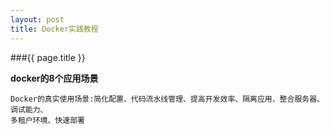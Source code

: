 ```yaml
---
layout: post
title: Docker实践教程
---
```


###{{ page.title }}

**docker的8个应用场景**

    Docker的真实使用场景:简化配置、代码流水线管理、提高开发效率、隔离应用、整合服务器、调试能力、
    多租户环境、快速部署


